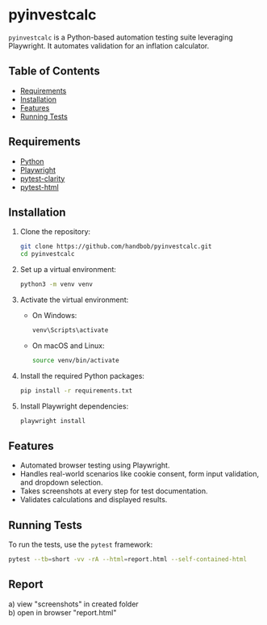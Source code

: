 # pyinvestcalc

`pyinvestcalc` is a Python-based automation testing suite leveraging Playwright. It automates validation for an inflation calculator.

## Table of Contents

- [Requirements](#requirements)
- [Installation](#installation)
- [Features](#features)
- [Running Tests](#running-tests)

## Requirements

* [Python](https://www.python.org/)
* [Playwright](https://playwright.dev/python/)
* [pytest-clarity](https://github.com/darrenburns/pytest-clarity)
* [pytest-html](https://github.com/pytest-dev/pytest-html)

## Installation

1. Clone the repository:
    ```bash
    git clone https://github.com/handbob/pyinvestcalc.git
    cd pyinvestcalc
    ```

2. Set up a virtual environment:
    ```bash
    python3 -m venv venv
    ```

3. Activate the virtual environment:

    - On Windows:
      ```bash
      venv\Scripts\activate
      ```
    - On macOS and Linux:
      ```bash
      source venv/bin/activate
      ```

4. Install the required Python packages:
    ```bash
    pip install -r requirements.txt
    ```

5. Install Playwright dependencies:
    ```bash
    playwright install
    ```

## Features

- Automated browser testing using Playwright.
- Handles real-world scenarios like cookie consent, form input validation, and dropdown selection.
- Takes screenshots at every step for test documentation.
- Validates calculations and displayed results.

## Running Tests

To run the tests, use the `pytest` framework:

```bash
pytest --tb=short -vv -rA --html=report.html --self-contained-html
```

## Report

a) view "screenshots" in created folder   
b) open in browser "report.html"
